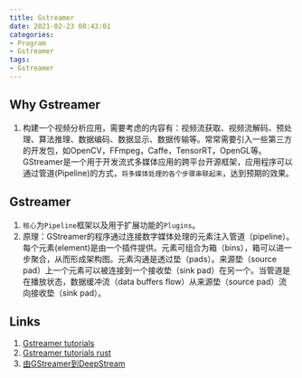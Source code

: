 ```yaml
---
title: Gstreamer
date: 2021-02-23 08:43:01
categories:
- Program
- Gstreamer
tags:
- Gstreamer
---
```


## Why Gstreamer
1. 构建一个视频分析应用，需要考虑的内容有：视频流获取、视频流解码、预处理、算法推理、数据编码、数据显示、数据传输等。常常需要引入一些第三方的开发包，如OpenCV，FFmpeg，Caffe，TensorRT，OpenGL等。GStreamer是一个用于开发流式多媒体应用的跨平台开源框架，应用程序可以通过管道(Pipeline)的方式，`将多媒体处理的各个步骤串联起来`，达到预期的效果。

## Gstreamer
1. `核心`为`Pipeline`框架以及用于扩展功能的`Plugins`。
2. 原理：GStreamer的程序通过连接数字媒体处理的元素注入管道（pipeline）。每个元素(element)是由一个插件提供。元素可组合为箱（bins），箱可以进一步聚合，从而形成架构图。元素沟通是透过垫（pads）。来源垫（source pad）上一个元素可以被连接到一个接收垫（sink pad）在另一个。当管道是在播放状态，数据缓冲流（data buffers flow）从来源垫（source pad）流向接收垫（sink pad）。


## Links
1. [Gstreamer tutorials](https://gstreamer.freedesktop.org/documentation/tutorials/basic/index.html?gi-language=c)
1. [Gstreamer tutorials rust](https://github.com/sdroege/gstreamer-rs/tree/master/tutorials)
1. [由GStreamer到DeepStream](http://orangeamoy.com/2019/06/28/GStreamerAndDeepStream/)
